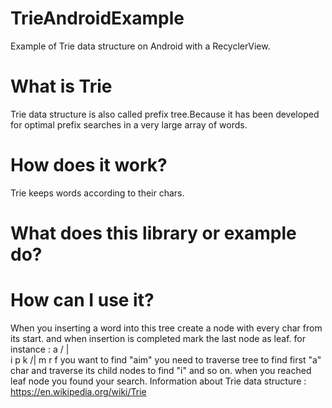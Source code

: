 # TrieAndroidExample
Example of Trie data structure on Android with a RecyclerView.
# What is Trie
Trie data structure is also called prefix tree.Because it has been developed for 
optimal prefix searches in a very large array of words.

# How does it work?
Trie keeps words according to their chars.

# What does this library or example do? 

# How can I use it?

When you inserting a word into this tree create a node with every char from its start.
and when insertion is completed mark the last node as leaf.
for instance :
         a
      /  |  \
     i   p   k
    /|
   m r
f you want to find "aim" you need to traverse tree to find first "a" char
and traverse its child nodes to find "i" and so on.
when you reached leaf node you found your search.
Information about Trie data structure : https://en.wikipedia.org/wiki/Trie

